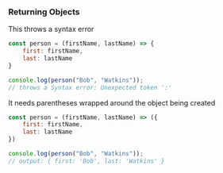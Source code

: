 ### Returning Objects

This throws a syntax error
```javascript
const person = (firstName, lastName) => {
    first: firstName,
    last: lastName
}

console.log(person("Bob", "Watkins"));
// throws a Syntax error: Unexpected token ':'
```
It needs parentheses wrapped around the object being created
```javascript
const person = (firstName, lastName) => ({
    first: firstName,
    last: lastName
})

console.log(person("Bob", "Watkins"));
// output: { first: 'Bob', last: 'Watkins' }
```